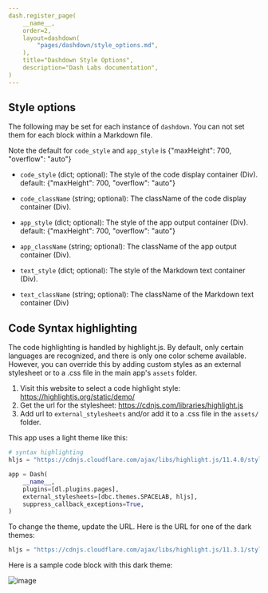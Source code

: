 ```yaml
---
dash.register_page(
    __name__,    
    order=2,
    layout=dashdown(
        "pages/dashdown/style_options.md",    
    ),
    title="Dashdown Style Options",
    description="Dash Labs documentation",
)
---
```


## Style options 

The following may be set for each instance of `dashdown`.  You can not set them for each block within a Markdown file.

Note the default for `code_style` and `app_style` is {"maxHeight": 700, "overflow": "auto"}


- `code_style` (dict; optional):
The style of the code display container (Div).
default: {"maxHeight": 700, "overflow": "auto"}

- `code_className` (string; optional):
The className of the code display container (Div).

- `app_style` (dict; optional):
The style of the app output container (Div).
default: {"maxHeight": 700, "overflow": "auto"}

- `app_className` (string; optional):
The className of the app output container (Div).

- `text_style` (dict; optional):
The style of the Markdown text container (Div).

- `text_className` (string; optional):
The className of the Markdown text container (Div)


## Code Syntax highlighting

The code highlighting is handled by highlight.js. By default, only certain languages are recognized, and there is only
one color scheme available. However, you can override this by adding custom styles as an external stylesheet or to a
.css file in the main app's `assets` folder.

1) Visit this website to select a code highlight style:  https://highlightjs.org/static/demo/
2) Get the url for the stylesheet: https://cdnjs.com/libraries/highlight.js
3) Add url to `external_stylesheets` and/or add it to a .css file in the  `assets/` folder.

This app uses a light theme like this:

```python exec-code-false
# syntax highlighting
hljs = "https://cdnjs.cloudflare.com/ajax/libs/highlight.js/11.4.0/styles/stackoverflow-light.min.css"

app = Dash(
    __name__,
    plugins=[dl.plugins.pages],
    external_stylesheets=[dbc.themes.SPACELAB, hljs],
    suppress_callback_exceptions=True,
)

```

To change the theme, update the URL. Here is the URL for one of the dark themes:

```python exec-code-false
hljs = "https://cdnjs.cloudflare.com/ajax/libs/highlight.js/11.3.1/styles/github-dark-dimmed.min.css"

```

Here is a sample code block with this dark theme:

![image](https://user-images.githubusercontent.com/72614349/150701421-44b1da68-8529-4185-8360-0c9fe895e698.png)
